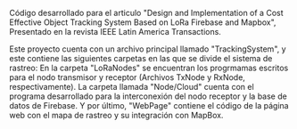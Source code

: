 Código desarrollado para el articulo "Design and Implementation of a Cost Effective Object Tracking System Based on LoRa Firebase and Mapbox",
Presentado en la revista IEEE Latin America Transactions.

Este proyecto cuenta con un archivo principal llamado "TrackingSystem", y este contiene las siguientes carpetas en las que se divide el sistema de rastreo: En la carpeta "LoRaNodes" se encuentran los progrmamas escritos para el nodo transmisor y receptor
(Archivos TxNode y RxNode, respectivamente). La carpeta llamada "Node/Cloud" cuenta con el programa desarrollado para la interconexión del nodo receptor
y la base de datos de Firebase. Y por último, "WebPage" contiene el código de la página web con el mapa
de rastreo y su integración con MapBox.

